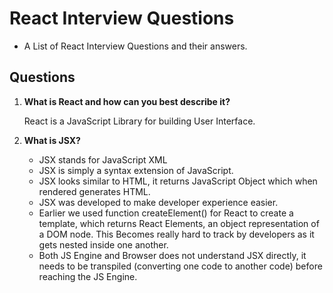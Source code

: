 # React Interview Questions 
- A List of React Interview Questions and their answers. 

## Questions

1. **What is React and how can you best describe it?**
   
   React is a JavaScript Library for building User Interface.
        
2. **What is JSX?**
   - JSX stands for JavaScript XML
   - JSX is simply a syntax extension of JavaScript.
   - JSX looks similar to HTML, it returns JavaScript Object which when rendered generates HTML.
   - JSX was developed to make developer experience easier.
   - Earlier we used function createElement() for React to create a template, which returns React Elements, an object representation of a DOM node. This Becomes really hard to track by developers as it gets nested inside one another.
   - Both JS Engine and Browser does not  understand JSX directly, it needs to be transpiled (converting one code to another code) before reaching the JS Engine.
